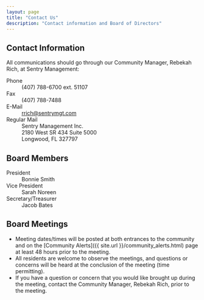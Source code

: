 ```yaml
---
layout: page
title: "Contact Us"
description: "Contact information and Board of Directors"
---
```


## Contact Information

All communications should go through our Community Manager, Rebekah Rich, at Sentry Management:

<dl class="wide">
    <dt>Phone</dt><dd>(407) 788-6700 ext. 51107</dd>
    <dt>Fax</dt><dd>(407) 788-7488</dd>
    <dt>E-Mail</dt><dd><a href="mailto:rrich@sentrymgt.com">rrich@sentrymgt.com</a></dd>
    <dt>Regular Mail</dt><dd>Sentry Management Inc.<br />
    2180 West SR 434 Suite 5000<br />
    Longwood, FL 327797</dd>
</dl>

## Board Members

<dl id="board">
    <dt>President</dt><dd>Bonnie Smith</dd>
    <dt>Vice President</dt><dd>Sarah Noreen</dd>
    <dt>Secretary/Treasurer</dt><dd>Jacob Bates</dd>
</dl>

## Board Meetings

* Meeting dates/times will be posted at both entrances to the community and on the [Community Alerts]({{ site.url }}/community_alerts.html) page at least 48 hours prior to the meeting.
* All residents are welcome to observe the meetings, and questions or concerns will be heard at the conclusion of the meeting (time permitting).
* If you have a question or concern that you would like brought up during the meeting, contact the Community Manager, Rebekah Rich, prior to the meeting.